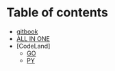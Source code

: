 # Table of contents

* [gitbook](README.md)
* [ALL IN ONE](docs.md)
* [CodeLand]
    * [GO](golang.md)
    * [PY](python.md)

